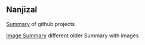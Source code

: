 ## Nanjizal

[Summary](https://github.com/nanjizal/Summary/blob/master/README.md) of github projects

[Image Summary](https://github.com/nanjizal/Xperimental/blob/master/README.md) different older Summary with images
